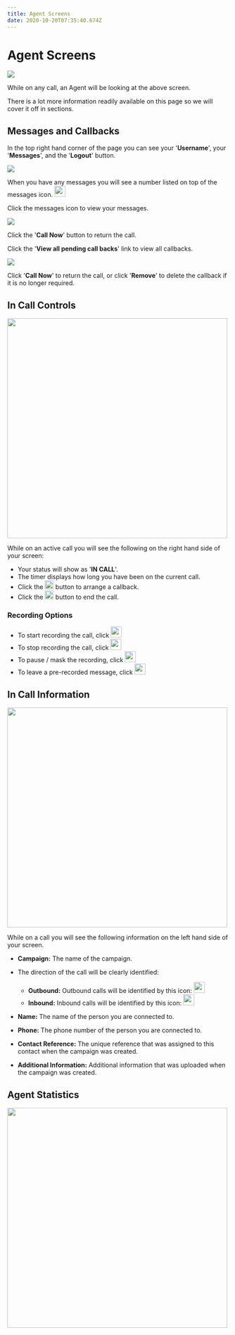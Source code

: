 ```yaml
---
title: Agent Screens
date: 2020-10-20T07:35:40.674Z
---
```

# Agent Screens

![](/images/clouddial_agent_overview.png)

While on any call, an Agent will be looking at the above screen.

There is a lot more information readily available on this page so we will cover it off in sections.

## Messages and Callbacks

In the top right hand corner of the page you can see your '**Username**', your '**Messages**', and the '**Logout**' button.

![](/images/clouddial_agent_messages.png)

When you have any messages you will see a number listed on top of the messages icon. <img style="width: 25px; height: 25px;" src="/images/clouddial_messages_icon.png">

Click the messages icon to view your messages.

![](/images/clouddial_agent_messages_dropdown.png)

Click the '**Call Now**' button to return the call.

Click the '**View all pending call backs**' link to view all callbacks.

![](/images/clouddial_agent_messages_pages.png)

Click '**Call Now**' to return the call, or click '**Remove**' to delete the callback if it is no longer required.

## In Call Controls

<img style="width: 500px; height: auto;" src="/images/clouddial_incall_controls.png">

While on an active call you will see the following on the right hand side of your screen:

* Your status will show as '**IN CALL**'.
* The timer displays how long you have been on the current call.
* Click the <img style="width: auto; height: 20px;" src="/images/clouddial_callback_button.png"> button to arrange a callback.
* Click the <img style="width: auto; height: 20px;" src="/images/clouddial_endcall_button.png"> button to end the call.

### Recording Options

* To start recording the call, click <img style="width: auto; height: 25px;" src="/images/clouddial_start_recording.png">
* To stop recording the call, click <img style="width: auto; height: 25px;" src="/images/clouddial_stop_recording.png">
* To pause / mask the recording, click <img style="width: auto; height: 25px;" src="/images/clouddial_pause_recording.png">
* To leave a pre-recorded message, click <img style="width: auto; height: 25px;" src="/images/clouddial_leave_voicemail.png">

## In Call Information

<img style="width: 500px; height: auto;" src="/images/clouddial_call_info.png">

While on a call you will see the following information on the left hand side of your screen.

* **Campaign:** The name of the campaign.
* The direction of the call will be clearly identified:

  * **Outbound:** Outbound calls will be identified by this icon: <img style="width: auto; height: 25px;" src="/images/clouddial_outbound_call_icon.png">
  * **Inbound:** Inbound calls will be identified by this icon: <img style="width: auto; height: 25px;" src="/images/clouddial_inbound_call_icon.png"> 
* **Name:** The name of the person you are connected to.
* **Phone:** The phone number of the person you are connected to.
* **Contact Reference:** The unique reference that was assigned to this contact when the campaign was created.
* **Additional Information:** Additional information that was uploaded when the campaign was created.

## Agent Statistics

<img style="width: 500px; height: auto;" src="/images/clouddial_agent_stats.png">

